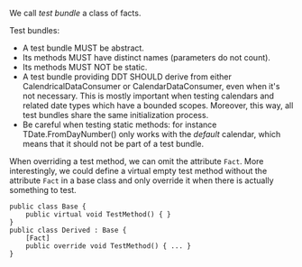 ﻿
We call _test bundle_ a class of facts.

Test bundles:
- A test bundle MUST be abstract.
- Its methods MUST have distinct names (parameters do not count).
- Its methods MUST NOT be static.
- A test bundle providing DDT SHOULD derive from either CalendricalDataConsumer 
  or CalendarDataConsumer, even when it's not necessary. This is mostly important
  when testing calendars and related date types which have a bounded scopes.
  Moreover, this way, all test bundles share the same initialization process.
- Be careful when testing static methods: for instance TDate.FromDayNumber()
  only works with the _default_ calendar, which means that it should not be part
  of a test bundle.

When overriding a test method, we can omit the attribute `Fact`.
More interestingly, we could define a virtual empty test method without the 
attribute `Fact` in a base class and only override it when there is actually
something to test.
```
public class Base {
    public virtual void TestMethod() { }
}
public class Derived : Base {
    [Fact]
    public override void TestMethod() { ... }
}
```
